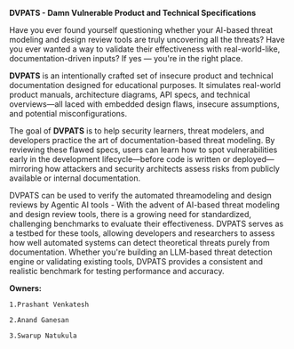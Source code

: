 **DVPATS - Damn Vulnerable Product and Technical Specifications**

Have you ever found yourself questioning whether your AI-based threat modeling and design review tools are truly uncovering all the threats? Have you ever wanted a way to validate their effectiveness with real-world-like, documentation-driven inputs? If yes — you're in the right place.

**DVPATS** is an intentionally crafted set of insecure product and technical documentation designed for educational purposes. It simulates real-world product manuals, architecture diagrams, API specs, and technical overviews—all laced with embedded design flaws, insecure assumptions, and potential misconfigurations.

The goal of **DVPATS** is to help security learners, threat modelers, and developers practice the art of documentation-based threat modeling. By reviewing these flawed specs, users can learn how to spot vulnerabilities early in the development lifecycle—before code is written or deployed—mirroring how attackers and security architects assess risks from publicly available or internal documentation.

DVPATS can be used to verify the automated threamodeling and design reviews by Agentic AI tools - With the advent of AI-based threat modeling and design review tools, there is a growing need for standardized, challenging benchmarks to evaluate their effectiveness. DVPATS serves as a testbed for these tools, allowing developers and researchers to assess how well automated systems can detect theoretical threats purely from documentation. Whether you're building an LLM-based threat detection engine or validating existing tools, DVPATS provides a consistent and realistic benchmark for testing performance and accuracy.

**Owners:**

    1.Prashant Venkatesh
    
    2.Anand Ganesan
    
    3.Swarup Natukula
